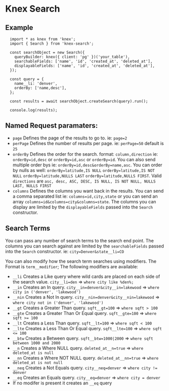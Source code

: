 # Knex Search

## Example
```
  import * as knex from 'knex';
  import { Search } from 'knex-search';

  const searchObject = new Search({
    queryBuilder: knex({ client: 'pg' })('your_table'),
    searchableFields: ['name', 'id', 'created_at', 'deleted_at'],
    displayableFields: ['name', 'id', 'created_at', 'deleted_at'],
  });

  const query = {
    name__li: 'denver',
    orderBy: ['name,desc'],
  };

  const results = await searchObject.createSearch(query).run();

  console.log(results);
```

## Named Request paramaters:
- `page` Defines the page of the results to go to. ie: `page=2`
- `perPage` Defines the number of results per page. ie: `perPage=50` default is `25`
- `orderBy` Defines the order for the search. format: `column,direction` ie: `orderBy=id,desc` or `orderBy=id,asc` or `orderBy=id`. You can also send multiple order bys ie: `orderBy=id,desc&orderBy=name,asc`. You can order by nulls as well: `orderBy=latitude,IS NULL` `orderBy=latitude,IS NOT NULL` `orderBy=latitude,NULLS LAST` `orderBy=latitude,NULLS FIRST`. Valid `directions` are `asc, desc, ASC, DESC, IS NULL, IS NOT NULL, NULLS LAST, NULLS FIRST`
- `columns` Defines the columns you want back in the results. You can send a comma separated list ie: `columns=id,city,state` or you can send an array `columns=id&columns=city&columns=state`. The columns you can display are limited by the `displayableFields` passed into the `Search` constructor.

## Search Terms
You can pass any number of search terms to the search end point. The columns you can search against are limited by the `searchableFields` passed into the `Search` constructor. ie: `city=Denver&state__li=CO`

You can also modify how the search term searches using modifiers. The Format is `term__modifier`; The following modifiers are available:
- `__li` Creates a Like query where wild cards are placed on each side of the search value. `city__li=den` => `where city like %den%;`
- `__in` Creates an In query. `city__in=denver&city__in=lakewood` => `where city in ('denver', 'lakewood')`
- `__nin` Creates a Not In query. `city__nin=denver&city__nin=lakewood` => `where city not in ('denver', 'lakewood')`
- `__gt` Creates a Greater Than query. `sqft__gt=100` => `where sqft > 100`
- `__gte` Creates a Greater Than Or Equal query. `sqft__gte=100` => `where sqft >= 100`
- `__lt` Creates a Less Than query. `sqft__lt=100` => `where sqft < 100`
- `__lte` Creates a Less Than Or Equal query. `sqft__lte=100` => `where sqft <= 100`
- `__btw` Creates a Between query. `sqft__btw=1000|2000` => `where sqft between 1000 and 2000`
- `__n` Creates a Where NULL query. `deleted_at__n=true` => `where deleted_at is null`
- `__nn` Creates a Where NOT NULL query. `deleted_at__nn=true` => `where deleted_at is not null`
- `__neq` Creates a Not Equals query. `city__neq=denver` => `where city != denver`
- `__eq` Creates an Equals query. `city__eq=denver` => `where city = denver`
- If no modifer is present it creates an `__eq` query

